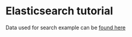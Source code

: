 # Elasticsearch tutorial

Data used for search example can be [found here](https://github.com/OSMNames/OSMNames/releases/tag/v2.0.3)
